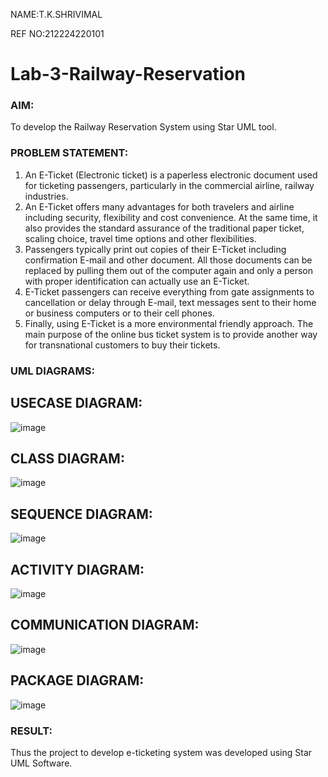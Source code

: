 NAME:T.K.SHRIVIMAL


REF NO:212224220101




# Lab-3-Railway-Reservation

### AIM:
To develop the Railway Reservation System using Star UML tool.
### PROBLEM STATEMENT:
1. An E-Ticket (Electronic ticket) is a paperless electronic document used for ticketing
passengers, particularly in the commercial airline, railway industries.
2. An E-Ticket offers many advantages for both travelers and airline including security,
flexibility and cost convenience. At the same time, it also provides the standard assurance of
the traditional paper ticket, scaling choice, travel time options and other flexibilities.
3. Passengers typically print out copies of their E-Ticket including confirmation E-mail
and other document. All those documents can be replaced by pulling them out of the computer
again and only a person with proper identification can actually use an E-Ticket.
4. E-Ticket passengers can receive everything from gate assignments to cancellation or
delay through E-mail, text messages sent to their home or business computers or to their cell
phones.
5. Finally, using E-Ticket is a more environmental friendly approach. The main purpose
of the online bus ticket system is to provide another way for transnational customers to buy
their tickets.
### UML DIAGRAMS:
## USECASE DIAGRAM:
![image](https://github.com/user-attachments/assets/9e11e98e-9c3c-4dcf-8298-31438d711c28)

## CLASS DIAGRAM:
![image](https://github.com/user-attachments/assets/69c37237-18d9-40ed-8d69-d98067619767)

## SEQUENCE DIAGRAM:
![image](https://github.com/user-attachments/assets/0448d467-bf41-4cc0-9390-3b801e24f1e0)

## ACTIVITY DIAGRAM:
![image](https://github.com/user-attachments/assets/217ebee0-8472-4241-8381-da1cdd009daa)

## COMMUNICATION DIAGRAM:
![image](https://github.com/user-attachments/assets/5a14d581-7252-403d-8cf6-12810a598a8b)

## PACKAGE DIAGRAM:

![image](https://github.com/user-attachments/assets/3e26c6c1-0aa1-46d8-8791-a63a8d7bf399)

### RESULT:
Thus the project to develop e-ticketing system was developed using Star UML Software.
